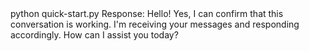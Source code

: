 <div id="termynal" data-termynal>
    <span data-ty="input"><span class="file-path"></span>python quick-start.py</span>
    <span data-ty>Response: Hello! Yes, I can confirm that this conversation is working. I'm receiving your messages and responding accordingly. How can I assist you today?</span>
</div>

